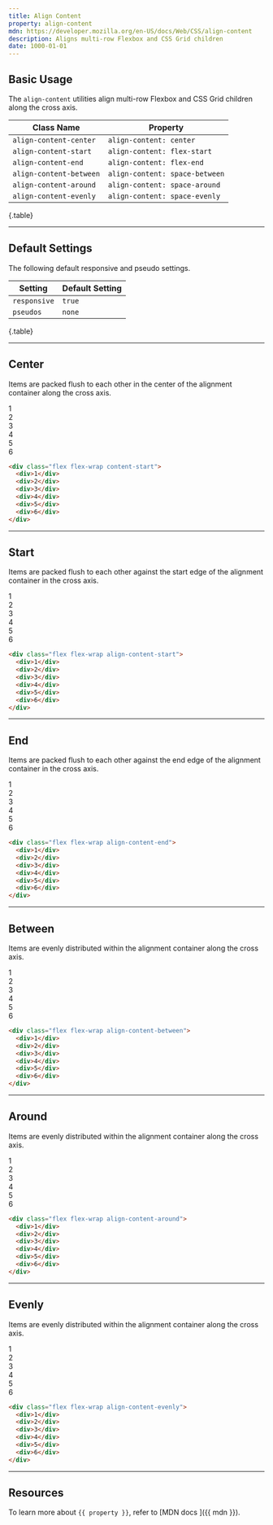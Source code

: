 ```yaml
---
title: Align Content
property: align-content
mdn: https://developer.mozilla.org/en-US/docs/Web/CSS/align-content
description: Aligns multi-row Flexbox and CSS Grid children
date: 1000-01-01
---
```


## Basic Usage

The `align-content` utilities align multi-row Flexbox and CSS Grid children along the cross axis.

| Class Name              | Property                       |
| ----------------------- | ------------------------------ |
| `align-content-center`  | `align-content: center`        |
| `align-content-start`   | `align-content: flex-start`    |
| `align-content-end`     | `align-content: flex-end`      |
| `align-content-between` | `align-content: space-between` |
| `align-content-around`  | `align-content: space-around`  |
| `align-content-evenly`  | `align-content: space-evenly`  |

{.table}

---

## Default Settings

The following default responsive and pseudo settings.

| Setting      | Default Setting |
| ------------ | --------------- |
| `responsive` | `true`          |
| `pseudos`    | `none`          |

{.table}

---


## Center

Items are packed flush to each other in the center of the alignment container along the cross axis.

<div class="bg-silver-200 p-10 h-224 radius-md flex flex-wrap align-content-center">
  <div class="w-4-12 p-10">
    <div class="flex align-items-center justify-content-center h-40 bg-primary-900 font-bold font-xl color-white radius-sm">1</div>
  </div>
  <div class="w-4-12 p-10">
    <div class="flex align-items-center justify-content-center h-40 bg-primary-900 font-bold font-xl color-white radius-sm">2</div>
  </div>
  <div class="w-4-12 p-10">
    <div class="flex align-items-center justify-content-center h-40 bg-primary-900 font-bold font-xl color-white radius-sm">3</div>
  </div>
  <div class="w-4-12 p-10">
    <div class="flex align-items-center justify-content-center h-40 bg-primary-900 font-bold font-xl color-white radius-sm">4</div>
  </div>
  <div class="w-4-12 p-10">
    <div class="flex align-items-center justify-content-center h-40 bg-primary-900 font-bold font-xl color-white radius-sm">5</div>
  </div>
  <div class="w-4-12 p-10">
    <div class="flex align-items-center justify-content-center h-40 bg-primary-900 font-bold font-xl color-white radius-sm">6</div>
  </div>
</div>

```html
<div class="flex flex-wrap content-start">
  <div>1</div>
  <div>2</div>
  <div>3</div>
  <div>4</div>
  <div>5</div>
  <div>6</div>
</div>
```

---

## Start

Items are packed flush to each other against the start edge of the alignment container in the cross axis.

<div class="bg-silver-200 p-10 h-224 radius-md flex flex-wrap align-content-start">
  <div class="w-4-12 p-10">
    <div class="flex align-items-center justify-content-center h-40 bg-primary-900 font-bold font-xl color-white radius-sm">1</div>
  </div>
  <div class="w-4-12 p-10">
    <div class="flex align-items-center justify-content-center h-40 bg-primary-900 font-bold font-xl color-white radius-sm">2</div>
  </div>
  <div class="w-4-12 p-10">
    <div class="flex align-items-center justify-content-center h-40 bg-primary-900 font-bold font-xl color-white radius-sm">3</div>
  </div>
  <div class="w-4-12 p-10">
    <div class="flex align-items-center justify-content-center h-40 bg-primary-900 font-bold font-xl color-white radius-sm">4</div>
  </div>
  <div class="w-4-12 p-10">
    <div class="flex align-items-center justify-content-center h-40 bg-primary-900 font-bold font-xl color-white radius-sm">5</div>
  </div>
  <div class="w-4-12 p-10">
    <div class="flex align-items-center justify-content-center h-40 bg-primary-900 font-bold font-xl color-white radius-sm">6</div>
  </div>
</div>

```html
<div class="flex flex-wrap align-content-start">
  <div>1</div>
  <div>2</div>
  <div>3</div>
  <div>4</div>
  <div>5</div>
  <div>6</div>
</div>
```

---

## End

Items are packed flush to each other against the end edge of the alignment container in the cross axis.

<div class="bg-silver-200 p-10 h-224 radius-md flex flex-wrap align-content-end">
  <div class="w-4-12 p-10">
    <div class="flex align-items-center justify-content-center h-40 bg-primary-900 font-bold font-xl color-white radius-sm">1</div>
  </div>
  <div class="w-4-12 p-10">
    <div class="flex align-items-center justify-content-center h-40 bg-primary-900 font-bold font-xl color-white radius-sm">2</div>
  </div>
  <div class="w-4-12 p-10">
    <div class="flex align-items-center justify-content-center h-40 bg-primary-900 font-bold font-xl color-white radius-sm">3</div>
  </div>
  <div class="w-4-12 p-10">
    <div class="flex align-items-center justify-content-center h-40 bg-primary-900 font-bold font-xl color-white radius-sm">4</div>
  </div>
  <div class="w-4-12 p-10">
    <div class="flex align-items-center justify-content-center h-40 bg-primary-900 font-bold font-xl color-white radius-sm">5</div>
  </div>
  <div class="w-4-12 p-10">
    <div class="flex align-items-center justify-content-center h-40 bg-primary-900 font-bold font-xl color-white radius-sm">6</div>
  </div>
</div>

```html
<div class="flex flex-wrap align-content-end">
  <div>1</div>
  <div>2</div>
  <div>3</div>
  <div>4</div>
  <div>5</div>
  <div>6</div>
</div>
```

---

## Between

Items are evenly distributed within the alignment container along the cross axis. 

<div class="bg-silver-200 p-10 h-224 radius-md flex flex-wrap align-content-between">
  <div class="w-4-12 p-10">
    <div class="flex align-items-center justify-content-center h-40 bg-primary-900 font-bold font-xl color-white radius-sm">1</div>
  </div>
  <div class="w-4-12 p-10">
    <div class="flex align-items-center justify-content-center h-40 bg-primary-900 font-bold font-xl color-white radius-sm">2</div>
  </div>
  <div class="w-4-12 p-10">
    <div class="flex align-items-center justify-content-center h-40 bg-primary-900 font-bold font-xl color-white radius-sm">3</div>
  </div>
  <div class="w-4-12 p-10">
    <div class="flex align-items-center justify-content-center h-40 bg-primary-900 font-bold font-xl color-white radius-sm">4</div>
  </div>
  <div class="w-4-12 p-10">
    <div class="flex align-items-center justify-content-center h-40 bg-primary-900 font-bold font-xl color-white radius-sm">5</div>
  </div>
  <div class="w-4-12 p-10">
    <div class="flex align-items-center justify-content-center h-40 bg-primary-900 font-bold font-xl color-white radius-sm">6</div>
  </div>
</div>

```html
<div class="flex flex-wrap align-content-between">
  <div>1</div>
  <div>2</div>
  <div>3</div>
  <div>4</div>
  <div>5</div>
  <div>6</div>
</div>
```

---

## Around

Items are evenly distributed within the alignment container along the cross axis. 

<div class="bg-silver-200 p-10 h-224 radius-md flex flex-wrap align-content-around">
  <div class="w-4-12 p-10">
    <div class="flex align-items-center justify-content-center h-40 bg-primary-900 font-bold font-xl color-white radius-sm">1</div>
  </div>
  <div class="w-4-12 p-10">
    <div class="flex align-items-center justify-content-center h-40 bg-primary-900 font-bold font-xl color-white radius-sm">2</div>
  </div>
  <div class="w-4-12 p-10">
    <div class="flex align-items-center justify-content-center h-40 bg-primary-900 font-bold font-xl color-white radius-sm">3</div>
  </div>
  <div class="w-4-12 p-10">
    <div class="flex align-items-center justify-content-center h-40 bg-primary-900 font-bold font-xl color-white radius-sm">4</div>
  </div>
  <div class="w-4-12 p-10">
    <div class="flex align-items-center justify-content-center h-40 bg-primary-900 font-bold font-xl color-white radius-sm">5</div>
  </div>
  <div class="w-4-12 p-10">
    <div class="flex align-items-center justify-content-center h-40 bg-primary-900 font-bold font-xl color-white radius-sm">6</div>
  </div>
</div>

```html
<div class="flex flex-wrap align-content-around">
  <div>1</div>
  <div>2</div>
  <div>3</div>
  <div>4</div>
  <div>5</div>
  <div>6</div>
</div>
```

---

## Evenly

Items are evenly distributed within the alignment container along the cross axis. 

<div class="bg-silver-200 p-10 h-224 radius-md flex flex-wrap align-content-evenly">
  <div class="w-4-12 p-10">
    <div class="flex align-items-center justify-content-center h-40 bg-primary-900 font-bold font-xl color-white radius-sm">1</div>
  </div>
  <div class="w-4-12 p-10">
    <div class="flex align-items-center justify-content-center h-40 bg-primary-900 font-bold font-xl color-white radius-sm">2</div>
  </div>
  <div class="w-4-12 p-10">
    <div class="flex align-items-center justify-content-center h-40 bg-primary-900 font-bold font-xl color-white radius-sm">3</div>
  </div>
  <div class="w-4-12 p-10">
    <div class="flex align-items-center justify-content-center h-40 bg-primary-900 font-bold font-xl color-white radius-sm">4</div>
  </div>
  <div class="w-4-12 p-10">
    <div class="flex align-items-center justify-content-center h-40 bg-primary-900 font-bold font-xl color-white radius-sm">5</div>
  </div>
  <div class="w-4-12 p-10">
    <div class="flex align-items-center justify-content-center h-40 bg-primary-900 font-bold font-xl color-white radius-sm">6</div>
  </div>
</div>

```html
<div class="flex flex-wrap align-content-evenly">
  <div>1</div>
  <div>2</div>
  <div>3</div>
  <div>4</div>
  <div>5</div>
  <div>6</div>
</div>
```

---

## Resources

To learn more about `{{ property }}`, refer to [MDN docs <i class="far fa-external-link ml-6"></i>]({{ mdn }}).
